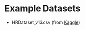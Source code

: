 # Example Datasets

- HRDataset_v13.csv (from [Kaggle](https://www.kaggle.com/rhuebner/human-resources-data-set))